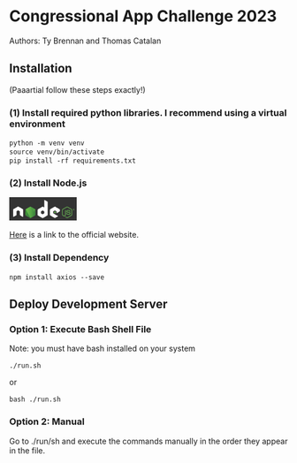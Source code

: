# Congressional App Challenge 2023

Authors: Ty Brennan and Thomas Catalan

## Installation

(Paaartial follow these steps exactly!)

### (1) Install required python libraries. I recommend using a virtual environment

```(bash)
python -m venv venv
source venv/bin/activate
pip install -rf requirements.txt
```

### (2) Install Node.js

![image](./nodejs.png)

[Here](https://nodejs.org/en) is a link to the official website.

### (3) Install Dependency

```(bash)
npm install axios --save
```

## Deploy Development Server

### Option 1: Execute Bash Shell File

Note: you must have bash installed on your system

```(bash)
./run.sh
```

or

```(bash)
bash ./run.sh
```

### Option 2: Manual

Go to ./run/sh and execute the commands manually in the order they appear
in the file.
